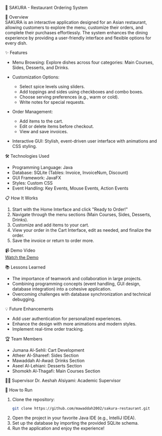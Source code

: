 🌸 SAKURA - Restaurant Ordering System

📖 Overview  
SAKURA is an interactive application designed for an Asian restaurant, allowing customers to explore the menu, customize their orders, and complete their purchases effortlessly. The system enhances the dining experience by providing a user-friendly interface and flexible options for every dish.

✨ Features  
- Menu Browsing: Explore dishes across four categories: Main Courses, Sides, Desserts, and Drinks. 
 
- Customization Options:  
  - Select spice levels using sliders.  
  - Add toppings and sides using checkboxes and combo boxes.  
  - Choose serving preferences (e.g., warm or cold).  
  - Write notes for special requests.  

- Order Management:  
  - Add items to the cart.  
  - Edit or delete items before checkout.  
  - View and save invoices.  

- Interactive GUI: Stylish, event-driven user interface with animations and CSS styling.

🛠️ Technologies Used  
- Programming Language: Java  
- Database: SQLite (Tables: Invoice, InvoiceNum, Discount)  
- GUI Framework: JavaFX  
- Styles: Custom CSS  
- Event Handling: Key Events, Mouse Events, Action Events  

📋 How It Works  
1. Start with the Home Interface and click "Ready to Order!"  
2. Navigate through the menu sections (Main Courses, Sides, Desserts, Drinks).  
3. Customize and add items to your cart.  
4. View your order in the Cart Interface, edit as needed, and finalize the order.  
5. Save the invoice or return to order more.

📹 Demo Video  
[Watch the Demo](videos/demo.mp4)

📚 Lessons Learned  
- The importance of teamwork and collaboration in large projects.  
- Combining programming concepts (event handling, GUI design, database integration) into a cohesive application.  
- Overcoming challenges with database synchronization and technical debugging.  

💡 Future Enhancements  
- Add user authentication for personalized experiences.  
- Enhance the design with more animations and modern styles.  
- Implement real-time order tracking.

🏆 Team Members  
- Jumana Al-Sehli: Cart Development  
- Atheer Al-Shareef: Sides Section  
- Mawaddah Al-Awad: Drinks Section  
- Aseel Al-Lehiani: Desserts Section  
- Shomokh Al-Thagafi: Main Courses Section 

🧑‍🏫 Supervisor
Dr. Aeshah Alsiyami: Academic Supervisor 

🔗 How to Run  
1. Clone the repository:  
   ```bash
   git clone https://github.com/mawaddah2002/sakura-restaurant.git
   ```
2. Open the project in your favorite Java IDE (e.g., IntelliJ IDEA).  
3. Set up the database by importing the provided SQLite schema.  
4. Run the application and enjoy the experience!  
